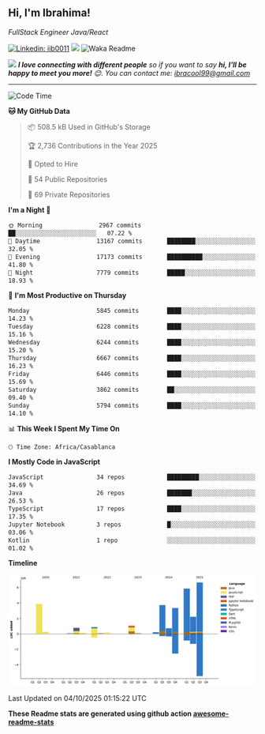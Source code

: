 <h2>Hi, I'm Ibrahima! </h2>
<p><em>FullStack Engineer Java/React
</em></p>


[![Linkedin: iib0011](https://img.shields.io/badge/-iib0011-blue?style=flat-square&logo=Linkedin&logoColor=white&link=https://www.linkedin.com/in/iib0011/)](https://www.linkedin.com/in/iib0011/)
![](https://visitor-badge.glitch.me/badge?page_id=iib0011)
![Waka Readme](https://github.com/iib0011/iib0011/workflows/Waka%20Readme/badge.svg)


<img src="https://media.giphy.com/media/LnQjpWaON8nhr21vNW/giphy.gif" width="60"> <em><b>I love connecting with different people</b> so if you want to say <b>hi, I'll be happy to meet you more!</b> 😊. You can contact me: ibracool99@gmail.com</em>

---
<!--START_SECTION:waka-->
![Code Time](http://img.shields.io/badge/Code%20Time-5%2C517%20hrs%202%20mins-blue)

**🐱 My GitHub Data** 

> 📦 508.5 kB Used in GitHub's Storage 
 > 
> 🏆 2,736 Contributions in the Year 2025
 > 
> 💼 Opted to Hire
 > 
> 📜 54 Public Repositories 
 > 
> 🔑 69 Private Repositories 
 > 
**I'm a Night 🦉** 

```text
🌞 Morning                2967 commits        ██░░░░░░░░░░░░░░░░░░░░░░░   07.22 % 
🌆 Daytime                13167 commits       ████████░░░░░░░░░░░░░░░░░   32.05 % 
🌃 Evening                17173 commits       ██████████░░░░░░░░░░░░░░░   41.80 % 
🌙 Night                  7779 commits        █████░░░░░░░░░░░░░░░░░░░░   18.93 % 
```
📅 **I'm Most Productive on Thursday** 

```text
Monday                   5845 commits        ████░░░░░░░░░░░░░░░░░░░░░   14.23 % 
Tuesday                  6228 commits        ████░░░░░░░░░░░░░░░░░░░░░   15.16 % 
Wednesday                6244 commits        ████░░░░░░░░░░░░░░░░░░░░░   15.20 % 
Thursday                 6667 commits        ████░░░░░░░░░░░░░░░░░░░░░   16.23 % 
Friday                   6446 commits        ████░░░░░░░░░░░░░░░░░░░░░   15.69 % 
Saturday                 3862 commits        ██░░░░░░░░░░░░░░░░░░░░░░░   09.40 % 
Sunday                   5794 commits        ████░░░░░░░░░░░░░░░░░░░░░   14.10 % 
```


📊 **This Week I Spent My Time On** 

```text
🕑︎ Time Zone: Africa/Casablanca
```

**I Mostly Code in JavaScript** 

```text
JavaScript               34 repos            █████████░░░░░░░░░░░░░░░░   34.69 % 
Java                     26 repos            ███████░░░░░░░░░░░░░░░░░░   26.53 % 
TypeScript               17 repos            ████░░░░░░░░░░░░░░░░░░░░░   17.35 % 
Jupyter Notebook         3 repos             █░░░░░░░░░░░░░░░░░░░░░░░░   03.06 % 
Kotlin                   1 repo              ░░░░░░░░░░░░░░░░░░░░░░░░░   01.02 % 
```



**Timeline**

![Lines of Code chart](https://raw.githubusercontent.com/iib0011/iib0011/master/assets/bar_graph.png)


 Last Updated on 04/10/2025 01:15:22 UTC
<!--END_SECTION:waka-->

**These Readme stats are generated using github action [awesome-readme-stats](https://github.com/iib0011/waka-readme-stats)**
